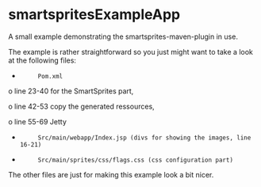 smartspritesExampleApp
======================

A small example demonstrating the smartsprites-maven-plugin in use.

The example is rather straightforward so you just might want to take a look at the following files:

-          Pom.xml

o   line 23-40 for the SmartSprites part,

o   line 42-53 copy the generated ressources,

o   line 55-69 Jetty

-          Src/main/webapp/Index.jsp (divs for showing the images, line 16-21)

-          Src/main/sprites/css/flags.css (css configuration part)

The other files are just for making this example look a bit nicer.